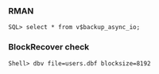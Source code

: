 ### RMAN

`SQL> select * from v$backup_async_io;`

### BlockRecover check 
`Shell> dbv file=users.dbf blocksize=8192`

